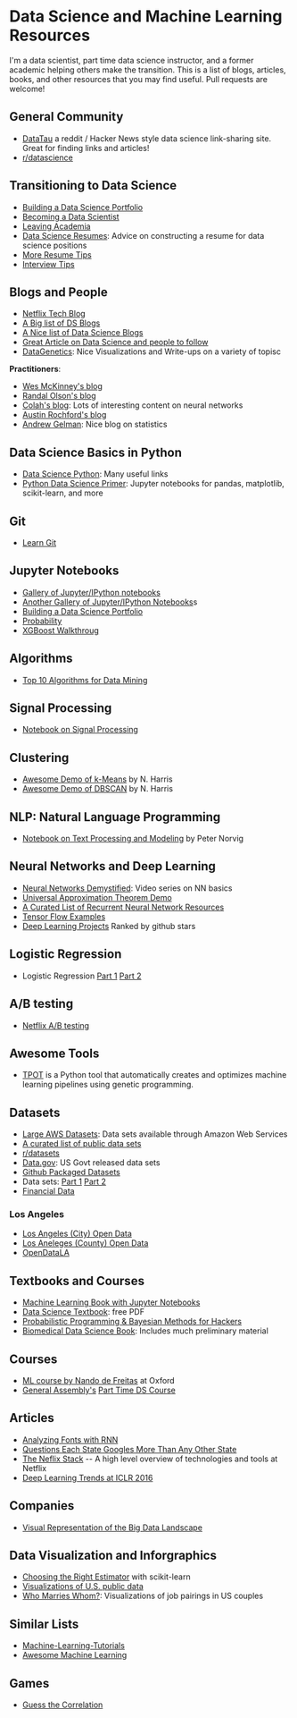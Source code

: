 # Data Science and Machine Learning Resources

I'm a data scientist, part time data science instructor, and a former academic helping others make the transition. This is a list of blogs, articles, books, and other resources that you may find useful. Pull requests are welcome!

## General Community

* [DataTau](http://www.datatau.com/) a reddit / Hacker News style data science link-sharing site. Great for finding links and articles!
* [r/datascience](https://www.reddit.com/r/datascience)

## Transitioning to Data Science

* [Building a Data Science Portfolio](https://www.dataquest.io/blog/data-science-portfolio-project/)
* [Becoming a Data Scientist](http://www.becomingadatascientist.com/)
* [Leaving Academia](http://goodbyeacademia.com/wordpress/)
* [Data Science Resumes](http://www.datascienceresume.com/advice): Advice on constructing a resume for data science positions
* [More Resume Tips](http://www.analyticsvidhya.com/blog/2014/11/tips-prepare-cv-data-science-roles/)
* [Interview Tips](http://treycausey.com/data_science_interviews.html)

## Blogs and People

* [Netflix Tech Blog](http://techblog.netflix.com/)
* [A Big list of DS Blogs](https://blog.rjmetrics.com/2015/09/30/the-ultimate-guide-to-data-science-blogs-150-and-counting/) 
* [A Nice list of Data Science Blogs](https://github.com/rushter/data-science-blogs)
* [Great Article on Data Science and people to follow](http://www.analyticsvidhya.com/blog/2015/07/github-special-data-scientists-to-follow-best-tutorials/)
* [DataGenetics](http://datagenetics.com/blog.html): Nice Visualizations and Write-ups on a variety of topisc

**Practitioners**:
- [Wes McKinney's blog](http://wesmckinney.com/)
- [Randal Olson's blog](http://www.randalolson.com/blog/)
- [Colah's blog](http://colah.github.io/): Lots of interesting content on neural networks
- [Austin Rochford's blog](http://austinrochford.com/)
- [Andrew Gelman](http://andrewgelman.com/): Nice blog on statistics

## Data Science Basics in Python
* [Data Science Python](https://github.com/ujjwalkarn/DataSciencePython): Many useful links
* [Python Data Science Primer](https://github.com/docmarionum1/python-data-science-primer): Jupyter notebooks for pandas, matplotlib, scikit-learn, and more

## Git
* [Learn Git](http://learngitbranching.js.org/)

## Jupyter Notebooks

* [Gallery of Jupyter/IPython notebooks](http://nb.bianp.net/)
* [Another Gallery of Jupyter/IPython Notebooks](https://github.com/ipython/ipython/wiki/A-gallery-of-interesting-IPython-Notebook)s
* [Building a Data Science Portfolio](https://www.dataquest.io/blog/data-science-portfolio-project/)
* [Probability](http://nbviewer.jupyter.org/url/norvig.com/ipython/Probability.ipynb)
* [XGBoost Walkthroug](https://jessesw.com/XG-Boost/)

## Algorithms
* [Top 10 Algorithms for Data Mining](https://www.cs.umd.edu/~samir/498/10Algorithms-08.pdf)

## Signal Processing
* [Notebook on Signal Processing](https://losc.ligo.org/s/events/GW150914/GW150914_tutorial.html)

## Clustering

* [Awesome Demo of k-Means](http://www.naftaliharris.com/blog/visualizing-k-means-clustering/) by N. Harris
* [Awesome Demo of DBSCAN](http://www.naftaliharris.com/blog/visualizing-dbscan-clustering/) by N. Harris

## NLP: Natural Language Programming

* [Notebook on Text Processing and Modeling](http://nbviewer.jupyter.org/url/norvig.com/ipython/How%20to%20Do%20Things%20with%20Words.ipynb) by Peter Norvig

## Neural Networks and Deep Learning

* [Neural Networks Demystified](http://lumiverse.io/series/neural-networks-demystified): Video series on NN basics
* [Universal Approximation Theorem Demo](http://neuralnetworksanddeeplearning.com/chap4.html)
* [A Curated List of Recurrent Neural Network Resources](https://github.com/kjw0612/awesome-rnn) 
* [Tensor Flow Examples](https://github.com/aymericdamien/TensorFlow-Examples)
* [Deep Learning Projects](https://github.com/aymericdamien/TopDeepLearning) Ranked by github stars

## Logistic Regression

* Logistic Regression [Part 1](https://ayearofai.com/rohan-1-when-would-i-even-use-a-quadratic-equation-in-the-real-world-13f379edab3b#.cyyxh7smm) [Part 2](https://ayearofai.com/rohan-6-follow-up-statistical-interpretation-of-logistic-regression-e78de3b4d938#.mtnu9ky5b)

## A/B testing
* [Netflix A/B testing](http://techblog.netflix.com/2016/04/its-all-about-testing-netflix.html)

## Awesome Tools
* [TPOT](https://github.com/rhiever/tpot) is a Python tool that automatically creates and optimizes machine learning pipelines using genetic programming.

## Datasets

* [Large AWS Datasets](https://aws.amazon.com/public-data-sets/): Data sets available through Amazon Web Services  
* [A curated list of public data sets](https://github.com/caesar0301/awesome-public-datasets)
* [r/datasets](https://www.reddit.com/r/datasets)
* [Data.gov](https://www.data.gov/): US Govt released data sets
* [Github Packaged Datasets](https://github.com/datasets)
* Data sets: [Part 1](http://blog.thedataincubator.com/2014/10/data-sources-for-cool-data-science-projects-part-1/) [Part 2](http://blog.thedataincubator.com/2014/10/data-sources-for-cool-data-science-projects-part-2/)
* [Financial Data](https://github.com/thalesians/pythalesians)

### Los Angeles
* [Los Angeles (City) Open Data](https://data.lacity.org/)
* [Los Aneleges (County) Open Data](https://data.lacounty.gov/)
* [OpenDataLA](http://www.opendatala.org/)

## Textbooks and Courses
* [Machine Learning Book with Jupyter Notebooks](https://github.com/rasbt/python-machine-learning-book)
* [Data Science Textbook](https://www.gitbook.com/book/ds8/textbook/details): free PDF
* [Probabilistic Programming & Bayesian Methods for Hackers](https://github.com/CamDavidsonPilon/Probabilistic-Programming-and-Bayesian-Methods-for-Hackers)
* [Biomedical Data Science Book](https://genomicsclass.github.io/book/): Includes much preliminary material

## Courses
* [ML course by Nando de Freitas](http://www.cs.ox.ac.uk/people/nando.defreitas/machinelearning/) at Oxford
* [General Assembly's](http://generalassemb.ly) [Part Time DS Course](https://github.com/justmarkham/DAT8)

## Articles
* [Analyzing Fonts with RNN](https://erikbern.com/2016/01/21/analyzing-50k-fonts-using-deep-neural-networks/)
* [Questions Each State Googles More Than Any Other State](http://blog.estately.com/2016/05/you-wont-believe-the-questions-each-state-googles-more-than-any-other-state/)
* [The Neflix Stack](http://highscalability.com/blog/2015/11/9/a-360-degree-view-of-the-entire-netflix-stack.html) -- A high level overview of technologies and tools at Netflix
* [Deep Learning Trends at ICLR 2016](http://www.computervisionblog.com/2016/06/deep-learning-trends-iclr-2016.html?m=1)

## Companies
* [Visual Representation of the Big Data Landscape](https://image-store.slidesharecdn.com/f83d452d-8f05-4d05-a584-a52037e5e0e0-large.png)

## Data Visualization and Inforgraphics
* [Choosing the Right Estimator](http://scikit-learn.org/stable/tutorial/machine_learning_map/) with scikit-learn
* [Visualizations of U.S. public data](http://datausa.io/)
* [Who Marries Whom?](http://www.bloomberg.com/graphics/2016-who-marries-whom/): Visualizations of job pairings in US couples

## Similar Lists
* [Machine-Learning-Tutorials](https://github.com/aymericdamien/Machine-Learning-Tutorials)
* [Awesome Machine Learning](https://github.com/josephmisiti/awesome-machine-learning)

## Games

* [Guess the Correlation](http://guessthecorrelation.com/)
